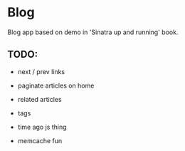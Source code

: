 # Blog

Blog app based on demo in 'Sinatra up and running' book.

## TODO:
* next / prev links
* paginate articles on home
* related articles
* tags
* time ago js thing

* memcache fun

